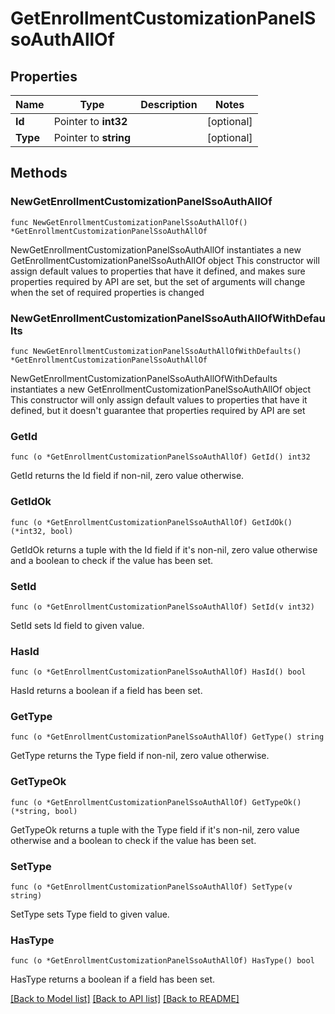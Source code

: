 # GetEnrollmentCustomizationPanelSsoAuthAllOf

## Properties

Name | Type | Description | Notes
------------ | ------------- | ------------- | -------------
**Id** | Pointer to **int32** |  | [optional] 
**Type** | Pointer to **string** |  | [optional] 

## Methods

### NewGetEnrollmentCustomizationPanelSsoAuthAllOf

`func NewGetEnrollmentCustomizationPanelSsoAuthAllOf() *GetEnrollmentCustomizationPanelSsoAuthAllOf`

NewGetEnrollmentCustomizationPanelSsoAuthAllOf instantiates a new GetEnrollmentCustomizationPanelSsoAuthAllOf object
This constructor will assign default values to properties that have it defined,
and makes sure properties required by API are set, but the set of arguments
will change when the set of required properties is changed

### NewGetEnrollmentCustomizationPanelSsoAuthAllOfWithDefaults

`func NewGetEnrollmentCustomizationPanelSsoAuthAllOfWithDefaults() *GetEnrollmentCustomizationPanelSsoAuthAllOf`

NewGetEnrollmentCustomizationPanelSsoAuthAllOfWithDefaults instantiates a new GetEnrollmentCustomizationPanelSsoAuthAllOf object
This constructor will only assign default values to properties that have it defined,
but it doesn't guarantee that properties required by API are set

### GetId

`func (o *GetEnrollmentCustomizationPanelSsoAuthAllOf) GetId() int32`

GetId returns the Id field if non-nil, zero value otherwise.

### GetIdOk

`func (o *GetEnrollmentCustomizationPanelSsoAuthAllOf) GetIdOk() (*int32, bool)`

GetIdOk returns a tuple with the Id field if it's non-nil, zero value otherwise
and a boolean to check if the value has been set.

### SetId

`func (o *GetEnrollmentCustomizationPanelSsoAuthAllOf) SetId(v int32)`

SetId sets Id field to given value.

### HasId

`func (o *GetEnrollmentCustomizationPanelSsoAuthAllOf) HasId() bool`

HasId returns a boolean if a field has been set.

### GetType

`func (o *GetEnrollmentCustomizationPanelSsoAuthAllOf) GetType() string`

GetType returns the Type field if non-nil, zero value otherwise.

### GetTypeOk

`func (o *GetEnrollmentCustomizationPanelSsoAuthAllOf) GetTypeOk() (*string, bool)`

GetTypeOk returns a tuple with the Type field if it's non-nil, zero value otherwise
and a boolean to check if the value has been set.

### SetType

`func (o *GetEnrollmentCustomizationPanelSsoAuthAllOf) SetType(v string)`

SetType sets Type field to given value.

### HasType

`func (o *GetEnrollmentCustomizationPanelSsoAuthAllOf) HasType() bool`

HasType returns a boolean if a field has been set.


[[Back to Model list]](../README.md#documentation-for-models) [[Back to API list]](../README.md#documentation-for-api-endpoints) [[Back to README]](../README.md)


